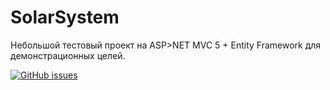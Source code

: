 # SolarSystem
Небольшой тестовый проект на ASP>NET MVC 5 + Entity Framework для демонстрационных целей.

[![GitHub issues](http://i.stack.imgur.com/O9dEc.png)](https://github.com/TestRepoLogin/SolarSystem/)
